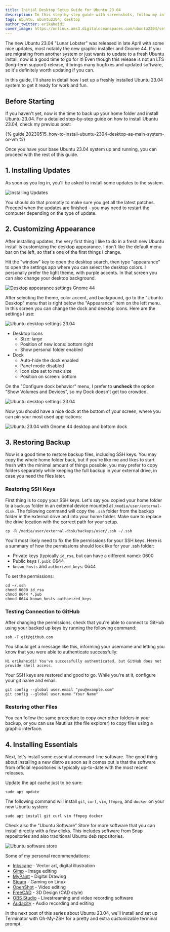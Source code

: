 ```yaml
---
title: Initial Desktop Setup Guide for Ubuntu 23.04
description: In this step-by-step guide with screenshots, follow my initial desktop setup for Ubuntu 23.04: restoring backup and SSH keys, customizing appearance, and installing basic software.
tags: ubuntu, ubuntu2304, desktop
author_twitter: erikaheidi
cover_image: https://onlinux.ams3.digitaloceanspaces.com/ubuntu2304/setup/setup2304.png
---
```


The new Ubuntu 23.04 "Lunar Lobster" was released in late April with some nice updates, most notably the new graphic installer and Gnome 44. If you are migrating from another system or just wants to update to a fresh Ubuntu install, now is a good time to go for it! Even though this release is not an LTS (long-term support) release, it brings many bugfixes and updated software, so it's definitely worth updating if you can.

In this guide, I'll share in detail how I set up a freshly installed Ubuntu 23.04 system to get it ready for work and fun.

## Before Starting
If you haven't yet, now is the time to back up your home folder and install Ubuntu 23.04. For a detailed step-by-step guide on how to install Ubuntu 23.04, check my previous post:

{% guide 20230515_how-to-install-ubuntu-2304-desktop-as-main-system-or-vm %}

Once you have your base Ubuntu 23.04 system up and running, you can proceed with the rest of this guide.

## 1. Installing Updates
As soon as you log in, you'll be asked to install some updates to the system. 

![Installing Updates](https://onlinux.ams3.digitaloceanspaces.com/ubuntu2304/setup/updates.png)

You should do that promptly to make sure you get all the latest patches. Proceed when the updates are finished - you may need to restart the computer depending on the type of update.

## 2. Customizing Appearance
After installing updates, the very first thing I like to do in a fresh new Ubuntu install is customizing the desktop appearance. I don't like the default menu bar on the left, so that's one of the first things I change.

Hit the "window" key to open the desktop search, then type "appearance" to open the settings app where you can select the desktop colors. I personally prefer the light theme, with purple accents. In that screen you can also change your desktop background.

![Desktop appearance settings Gnome 44](https://onlinux.ams3.digitaloceanspaces.com/ubuntu2304/setup/03.png)

After selecting the theme, color accent, and background, go to the "Ubuntu Desktop" menu that is right below the "Appearance" item on the left menu. In this screen you can change the dock and desktop icons. Here are the settings I use:

![Ubuntu desktop settings 23.04](https://onlinux.ams3.digitaloceanspaces.com/ubuntu2304/setup/01.png)

- Desktop Icons
    - Size: large
    - Position of new icons: bottom right
    - Show personal folder enabled
- Dock
    - Auto-hide the dock enabled
    - Panel mode disabled
    - Icon size set to max size
    - Position on screen: bottom

On the "Configure dock behavior" menu, I prefer to **uncheck** the option "Show Volumes and Devices", so my Dock doesn't get too crowded.

![Ubuntu desktop settings 23.04](https://onlinux.ams3.digitaloceanspaces.com/ubuntu2304/setup/02.png)

Now you should have a nice dock at the bottom of your screen, where you can pin your most used applications:

![Ubuntu 23.04 with Gnome 44 desktop and bottom dock](https://onlinux.ams3.digitaloceanspaces.com/ubuntu2304/setup/04_.png)

## 3. Restoring Backup
Now is a good time to restore backup files, including SSH keys. You may copy the whole home folder back, but if you're like me and likes to start fresh with the minimal amount of things possible, you may prefer to copy folders separately while keeping the full backup in your external drive, in case you need the files later.

### Restoring SSH Keys
First thing is to copy your SSH keys. Let's say you copied your home folder to a `backups` folder in an external device mounted at `/media/user/external-disk`. The following command will copy the `.ssh` folder from the backup folder in the external drive and into your home folder. Make sure to replace the drive location with the correct path for your setup.

```shell
cp -R /media/user/external-disk/backups/user/.ssh ~/.ssh
```

You'll most likely need to fix the file permissions for your SSH keys. Here is a summary of how the permissions should look like for your .ssh folder:

- Private keys (typically `id_rsa`, but can have a different name): 0600
- Public keys (`.pub`): 0644
- `known_hosts` and `authorized_keys`: 0644

To set the permissions:

```shell
cd ~/.ssh
chmod 0600 id_rsa
chmod 0644 *.pub
chmod 0644 known_hosts authoeized_keys
```

### Testing Connection to GitHub
After changing the permissions, check that you're able to connect to GitHub using your backed up keys by running the following command:

```shell
ssh -T git@github.com
```

You should get a message like this, informing your username and letting you know that you were able to authenticate successfully:

```
Hi erikaheidi! You've successfully authenticated, but GitHub does not provide shell access.
```

Your SSH keys are restored and good to go. While you're at it, configure your git name and email:

```shell
git config --global user.email "you@example.com"
git config --global user.name "Your Name"
```

### Restoring other Files

You can follow the same procedure to copy over other folders in your backup, or you can use Nautilus (the file explorer) to copy files using a graphic interface.

## 4. Installing Essentials

Next, let's install some essential command-line software. The good thing about installing a new distro as soon as it comes out is that the software from official repositories is typically up-to-date with the most recent releases.

Update the apt cache just to be sure:

```shell
sudo apt update
```

The following command will install `git`, `curl`, `vim`, `ffmpeg`, and `docker` on your new Ubuntu system:

```shell
sudo apt install git curl vim ffmpeg docker
```

Check also the "Ubuntu Software" Store for more software that you can install directly with a few clicks. This includes software from Snap repositories and also traditional Ubuntu deb repositories.

![Ubuntu software store](https://onlinux.ams3.digitaloceanspaces.com/ubuntu2304/setup/14.png)

Some of my personal recommendations:

- [Inkscape](https://inkscape.org/) - Vector art, digital illustration
- [Gimp](https://www.gimp.org/) - Image editing
- [MyPaint](https://mypaint.app/) - Digital Drawing
- [Steam](https://store.steampowered.com/about/) - Gaming on Linux
- [OpenShot](https://www.openshot.org/) - Video editing
- [FreeCAD](https://www.freecad.org/) - 3D Design (CAD style)
- [OBS Studio](https://obsproject.com/) - Livestreaming and video recording software
- [Audacity](https://www.audacityteam.org/) - Audio recording and editing

In the next post of this series about Ubuntu 23.04, we'll install and set up Terminator with Oh-My-ZSH for a pretty and extra customizable terminal prompt.